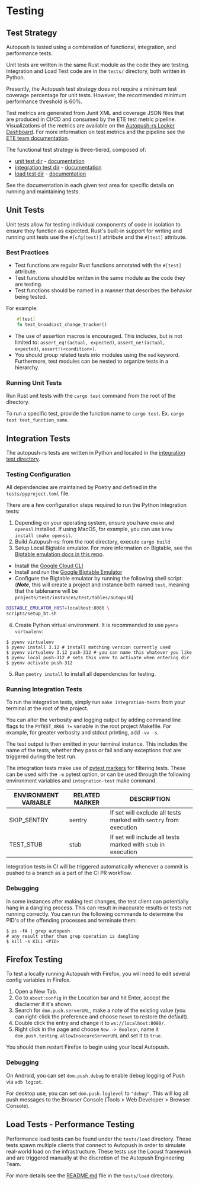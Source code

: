 # Testing

## Test Strategy

Autopush is tested using a combination of functional, integration, and performance tests.

Unit tests are written in the same Rust module as the code they are testing. Integration and Load Test code are in the `tests/` directory, both written in Python.

Presently, the Autopush test strategy does not require a minimum test coverage percentage for unit
tests. However, the recommended minimum performance threshold is 60%.

Test metrics are generated from Junit XML and coverage JSON files that are produced in CI/CD and
consumed by the ETE test metric pipeline. Visualizations of the metrics are available on the
[Autopush-rs Looker Dashboard][dashboard]. For more information on test metrics and the pipeline
see the [ETE team documentation][ete_docs].

The functional test strategy is three-tiered, composed of: 

- [unit test dir][unit_tests] - [documentation][unit_tests_docs]
- [integration test dir][integration_tests] - [documentation][integration_tests_docs]
- [load test dir][load_tests] - [documentation][load_tests_docs]

See the documentation in each given test area for specific details on running and maintaining tests.

## Unit Tests

Unit tests allow for testing individual components of code in isolation to ensure they function as expected. Rust's built-in support for writing and running unit tests use the `#[cfg(test)]` attribute and the `#[test]` attribute.

### Best Practices

- Test functions are regular Rust functions annotated with the `#[test]` attribute.
- Test functions should be written in the same module as the code they are testing.
- Test functions should be named in a manner that describes the behavior being tested.

For example:

```Rust
    #[test]
    fn test_broadcast_change_tracker()
```

- The use of assertion macros is encouraged. This includes, but is not limited to:
`assert_eq!(actual, expected)`, `assert_ne!(actual, expected)`, `assert!(<condition>)`.
- You should group related tests into modules using the `mod` keyword. Furthermore, test modules can be nested to organize tests in a hierarchy.

### Running Unit Tests
Run Rust unit tests with the `cargo test` command from the root of the directory.

To run a specific test, provide the function name to `cargo test`. Ex. `cargo test test_function_name`.

## Integration Tests
The autopush-rs tests are written in Python and located in the [integration test directory][integration_tests]. 

### Testing Configuration
All dependencies are maintained by Poetry and defined in the `tests/pyproject.toml` file.  

There are a few configuration steps required to run the Python integration tests:

1. Depending on your operating system, ensure you have `cmake` and `openssl` installed. If using MacOS, for example, you can use `brew install cmake openssl`.
2. Build Autopush-rs: from the root directory, execute `cargo build`
3. Setup Local Bigtable emulator. For more information on Bigtable, see the
[Bigtable emulation docs in this repo]().  

- Install the [Google Cloud CLI](https://cloud.google.com/sdk/gcloud)
- Install and run the [Google Bigtable Emulator](https://cloud.google.com/bigtable/docs/emulator)
- Configure the Bigtable emulator by running the following shell script: (***Note***, this will create a project and instance both named `test`, meaning that the tablename will be `projects/test/instances/test/tables/autopush`)

```bash
BIGTABLE_EMULATOR_HOST=localhost:8086 \
scripts/setup_bt.sh
```

4. Create Python virtual environment. It is recommended to use `pyenv virtualenv`:

```shell
$ pyenv virtualenv
$ pyenv install 3.12 # install matching version currently used
$ pyenv virtualenv 3.12 push-312 # you can name this whatever you like
$ pyenv local push-312 # sets this venv to activate when entering dir
$ pyenv activate push-312
```

5. Run `poetry install` to install all dependencies for testing.

### Running Integration Tests
To run the integration tests, simply run `make integration-tests` from your terminal at the root of the project.

You can alter the verbosity and logging output by adding command line flags to the `PYTEST_ARGS ?=` variable in the root project Makefile. For example, for greater verbosity and stdout printing, add `-vv -s`.

The test output is then emitted in your terminal instance. This includes the name of the tests, whether they pass or fail and any exceptions that are triggered during the test run.

The integration tests make use of [pytest markers][pytest_markers] for filtering tests. These can be
used with the `-m` pytest option, or can be used through the following environment variables and
`integration-test` make command.

| ENVIRONMENT VARIABLE | RELATED MARKER | DESCRIPTION                                                       |
|----------------------|----------------|-------------------------------------------------------------------|
| SKIP_SENTRY          | sentry         | If set will exclude all tests marked with `sentry` from execution |
| TEST_STUB            | stub           | If set will include all tests marked with `stub` in execution     |

Integration tests in CI will be triggered automatically whenever a commit is pushed to a branch as a part of the CI PR workflow.

### Debugging
In some instances after making test changes, the test client can potentially hang in a dangling process. This can result in inaccurate results or tests not running correctly. You can run the following commands to determine the PID's of the offending processes and terminate them:
```shell
$ ps -fA | grep autopush
# any result other than grep operation is dangling
$ kill -s KILL <PID>
```

## Firefox Testing

To test a locally running Autopush with Firefox, you will need to edit
several config variables in Firefox.

1. Open a New Tab.
2. Go to `about:config` in the Location bar and hit Enter, accept the
    disclaimer if it's shown.
3. Search for `dom.push.serverURL`, make a note of the existing value
    (you can right-click the preference and choose `Reset` to restore
    the default).
4. Double click the entry and change it to `ws://localhost:8080/`.
5. Right click in the page and choose `New -> Boolean`, name it
    `dom.push.testing.allowInsecureServerURL` and set it to `true`.

You should then restart Firefox to begin using your local Autopush.

### Debugging

On Android, you can set `dom.push.debug` to enable debug logging of Push
via `adb logcat`.

For desktop use, you can set `dom.push.loglevel` to `"debug"`. This will
log all push messages to the Browser Console (Tools \> Web Developer \>
Browser Console).

## Load Tests - Performance Testing

Performance load tests can be found under the `tests/load` directory. These tests spawn
multiple clients that connect to Autopush in order to simulate real-world load on the
infrastructure. These tests use the Locust framework and are triggered manually at the
discretion of the Autopush Engineering Team.

For more details see the [README.md][load_tests_docs] file in the `tests/load` directory.

[dashboard]: https://mozilla.cloud.looker.com/dashboards/1977
[ete_docs]: https://mozilla.github.io/ecosystem-test-scripts/introduction.html
[unit_tests]: https://github.com/mozilla-services/autopush-rs/tree/master/
[unit_tests_docs]: ./testing.md#unit-tests
[bigtable_docs]: ./bigtable-emulation.md
[integration_tests]: https://github.com/mozilla-services/autopush-rs/tree/master/tests/integration
[integration_tests_docs]: ./testing.md#integration-tests
[load_tests]: https://github.com/mozilla-services/autopush-rs/tree/master/tests/load
[load_tests_docs]: https://github.com/mozilla-services/autopush-rs/blob/master/tests/load/README.md
[pytest_markers]: https://docs.pytest.org/en/stable/example/markers.html